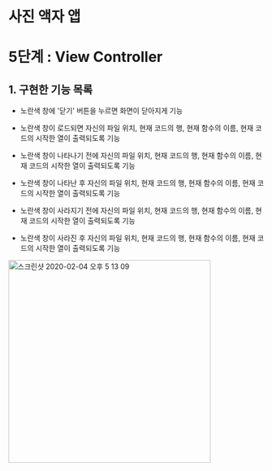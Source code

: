 # 사진 액자 앱 

# 5단계 : View Controller

## 1. 구현한 기능 목록 

*  노란색 창에 '닫기' 버튼을 누르면 화면이 닫아지게 기능

*  노란색 창이 로드되면 자신의 파일 위치, 현재 코드의 행, 현재 함수의 이름, 현재 코드의 시작한 열이 출력되도록 기능 

*  노란색 창이 나타나기 전에 자신의 파일 위치, 현재 코드의 행, 현재 함수의 이름, 현재 코드의 시작한 열이 출력되도록 기능 

*  노란색 창이 나타난 후 자신의 파일 위치, 현재 코드의 행, 현재 함수의 이름, 현재 코드의 시작한 열이 출력되도록 기능 

*  노란색 창이 사라지기 전에 자신의 파일 위치, 현재 코드의 행, 현재 함수의 이름, 현재 코드의 시작한 열이 출력되도록 기능 

* 노란색 창이 사라진 후 자신의 파일 위치, 현재 코드의 행, 현재 함수의 이름, 현재 코드의 시작한 열이 출력되도록 기능

<img width="398" alt="스크린샷 2020-02-04 오후 5 13 09" src="https://user-images.githubusercontent.com/38216027/73725891-b7474800-4771-11ea-97f1-29162f544838.png">
